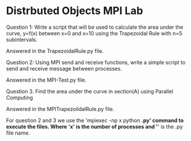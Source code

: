 # Distrbuted Objects MPI Lab

Question 1:
Write a script that will be used to calculate the area under the curve, y=f(x)
between x=0 and x=10 using the Trapezoidal Rule with n=5 subintervals.

Answered in the TrapezoidalRule.py file.

Question 2:
Using MPI send and receive functions, write a simple script to send and receive
message between processes.

Answered in the MPI-Test.py file.

Question 3.
Find the area under the curve in section(A) using Parallel Computing

Answered in the MPITrapezoildalRule.py file.

For question 2 and 3 we use the 'mpiexec -np x python ______.py' command to execute the files.
Where 'x' is the number of processes and '______' is the .py file name.
